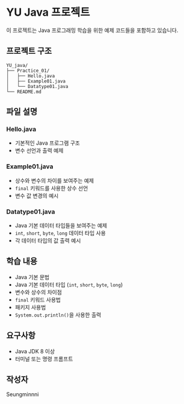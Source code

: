 # YU Java 프로젝트

이 프로젝트는 Java 프로그래밍 학습을 위한 예제 코드들을 포함하고 있습니다.

## 프로젝트 구조

```
YU_java/
├── Practice_01/
│   ├── Hello.java
│   ├── Example01.java
│   └── Datatype01.java
└── README.md
```

## 파일 설명

### Hello.java
- 기본적인 Java 프로그램 구조
- 변수 선언과 출력 예제

### Example01.java
- 상수와 변수의 차이를 보여주는 예제
- `final` 키워드를 사용한 상수 선언
- 변수 값 변경의 예시

### Datatype01.java
- Java 기본 데이터 타입들을 보여주는 예제
- `int`, `short`, `byte`, `long` 데이터 타입 사용
- 각 데이터 타입의 값 출력 예시

## 학습 내용

- Java 기본 문법
- Java 기본 데이터 타입 (`int`, `short`, `byte`, `long`)
- 변수와 상수의 차이점
- `final` 키워드 사용법
- 패키지 사용법
- `System.out.println()`을 사용한 출력

## 요구사항

- Java JDK 8 이상
- 터미널 또는 명령 프롬프트

## 작성자

Seungminnni
